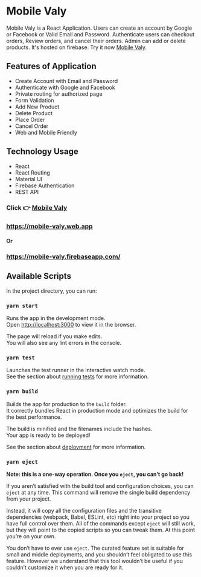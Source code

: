 # Mobile Valy

Mobile Valy is a React Application. Users can create an account by Google or Facebook or Valid Email and Password. Authenticate users can checkout orders, Review orders, and cancel their orders. Admin can add or delete products. It's hosted on firebase. Try it now [Mobile Valy](https://mobile-valy.web.app).

## Features of Application

* Create Account with Email and Password
* Authenticate with Google and Facebook
* Private routing for authorized page
* Form Validation
* Add New Product
* Delete Product
* Place Order
* Cancel Order
* Web and Mobile Friendly

## Technology Usage

* React
* React Routing
* Material UI
* Firebase Authentication
* REST API

### Click 👉 [Mobile Valy](https://mobile-valy.web.app)

### https://mobile-valy.web.app

#### Or

### https://mobile-valy.firebaseapp.com/

## Available Scripts

In the project directory, you can run:

### `yarn start`

Runs the app in the development mode.\
Open [http://localhost:3000](http://localhost:3000) to view it in the browser.

The page will reload if you make edits.\
You will also see any lint errors in the console.

### `yarn test`

Launches the test runner in the interactive watch mode.\
See the section about [running tests](https://facebook.github.io/create-react-app/docs/running-tests) for more information.

### `yarn build`

Builds the app for production to the `build` folder.\
It correctly bundles React in production mode and optimizes the build for the best performance.

The build is minified and the filenames include the hashes.\
Your app is ready to be deployed!

See the section about [deployment](https://facebook.github.io/create-react-app/docs/deployment) for more information.

### `yarn eject`

**Note: this is a one-way operation. Once you `eject`, you can’t go back!**

If you aren’t satisfied with the build tool and configuration choices, you can `eject` at any time. This command will remove the single build dependency from your project.

Instead, it will copy all the configuration files and the transitive dependencies (webpack, Babel, ESLint, etc) right into your project so you have full control over them. All of the commands except `eject` will still work, but they will point to the copied scripts so you can tweak them. At this point you’re on your own.

You don’t have to ever use `eject`. The curated feature set is suitable for small and middle deployments, and you shouldn’t feel obligated to use this feature. However we understand that this tool wouldn’t be useful if you couldn’t customize it when you are ready for it.